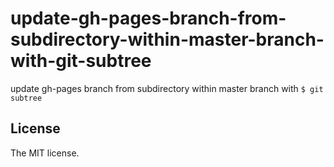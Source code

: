 # update-gh-pages-branch-from-subdirectory-within-master-branch-with-git-subtree

update gh-pages branch from subdirectory within master branch with `$ git subtree`

## License

The MIT license.
